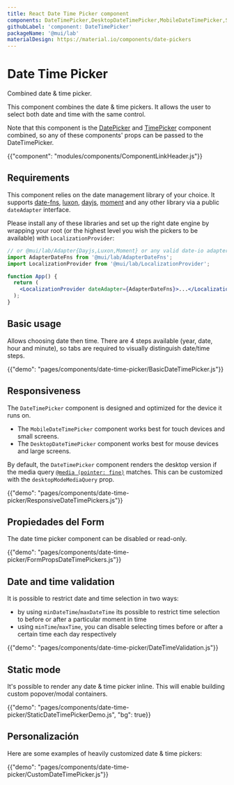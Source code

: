 ```yaml
---
title: React Date Time Picker component
components: DateTimePicker,DesktopDateTimePicker,MobileDateTimePicker,StaticDateTimePicker
githubLabel: 'component: DateTimePicker'
packageName: '@mui/lab'
materialDesign: https://material.io/components/date-pickers
---
```


# Date Time Picker

<p class="description">Combined date & time picker.</p>

This component combines the date & time pickers. It allows the user to select both date and time with the same control.

Note that this component is the [DatePicker](/components/date-picker/) and [TimePicker](/components/time-picker/) component combined, so any of these components' props can be passed to the DateTimePicker.

{{"component": "modules/components/ComponentLinkHeader.js"}}

## Requirements

This component relies on the date management library of your choice. It supports [date-fns](https://date-fns.org/), [luxon](https://moment.github.io/luxon/), [dayjs](https://github.com/iamkun/dayjs), [moment](https://momentjs.com/) and any other library via a public `dateAdapter` interface.

Please install any of these libraries and set up the right date engine by wrapping your root (or the highest level you wish the pickers to be available) with `LocalizationProvider`:

```jsx
// or @mui/lab/Adapter{Dayjs,Luxon,Moment} or any valid date-io adapter
import AdapterDateFns from '@mui/lab/AdapterDateFns';
import LocalizationProvider from '@mui/lab/LocalizationProvider';

function App() {
  return (
    <LocalizationProvider dateAdapter={AdapterDateFns}>...</LocalizationProvider>
  );
}
```

## Basic usage

Allows choosing date then time. There are 4 steps available (year, date, hour and minute), so tabs are required to visually distinguish date/time steps.

{{"demo": "pages/components/date-time-picker/BasicDateTimePicker.js"}}

## Responsiveness

The `DateTimePicker` component is designed and optimized for the device it runs on.

- The `MobileDateTimePicker` component works best for touch devices and small screens.
- The `DesktopDateTimePicker` component works best for mouse devices and large screens.

By default, the `DateTimePicker` component renders the desktop version if the media query [`@media (pointer: fine)`](https://developer.mozilla.org/en-US/docs/Web/CSS/@media/pointer) matches. This can be customized with the `desktopModeMediaQuery` prop.

{{"demo": "pages/components/date-time-picker/ResponsiveDateTimePickers.js"}}

## Propiedades del Form

The date time picker component can be disabled or read-only.

{{"demo": "pages/components/date-time-picker/FormPropsDateTimePickers.js"}}

## Date and time validation

It is possible to restrict date and time selection in two ways:

- by using `minDateTime`/`maxDateTime` its possible to restrict time selection to before or after a particular moment in time
- using `minTime`/`maxTime`, you can disable selecting times before or after a certain time each day respectively

{{"demo": "pages/components/date-time-picker/DateTimeValidation.js"}}

## Static mode

It's possible to render any date & time picker inline. This will enable building custom popover/modal containers.

{{"demo": "pages/components/date-time-picker/StaticDateTimePickerDemo.js", "bg": true}}

## Personalización

Here are some examples of heavily customized date & time pickers:

{{"demo": "pages/components/date-time-picker/CustomDateTimePicker.js"}}
